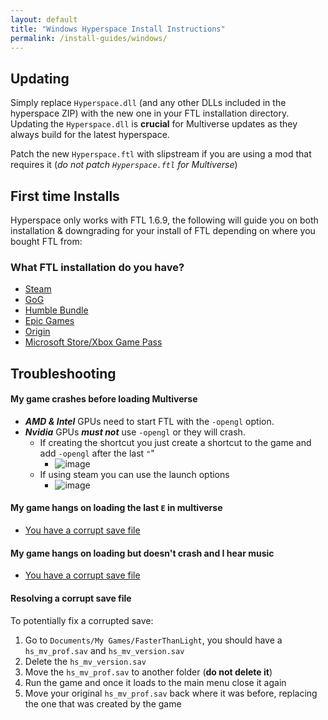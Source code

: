 ```yaml
---
layout: default
title: "Windows Hyperspace Install Instructions"
permalink: /install-guides/windows/
---
```


## Updating

Simply replace `Hyperspace.dll` (and any other DLLs included in the hyperspace ZIP) with the new one in your FTL installation directory.
Updating the `Hyperspace.dll` is **crucial** for Multiverse updates as they always build for the latest hyperspace.

Patch the new `Hyperspace.ftl` with slipstream if you are using a mod that requires it (*do not patch `Hyperspace.ftl` for Multiverse*)

## First time Installs

Hyperspace only works with FTL 1.6.9, the following will guide you on both installation & downgrading for your install of FTL depending on where you bought FTL from:

### What FTL installation do you have?

- [Steam](./steam-install)
- [GoG](./gog-install)
- [Humble Bundle](./humble-install)
- [Epic Games](./other-install)
- [Origin](./other-install)
- [Microsoft Store/Xbox Game Pass](./other-install)

## Troubleshooting

#### My game crashes before loading Multiverse
- ***AMD & Intel*** GPUs need to start FTL with the `-opengl` option.
- ***Nvidia*** GPUs ***must not*** use `-opengl` or they will crash.
   - If creating the shortcut you just create a shortcut to the game and add `-opengl` after the last `"`"
      - ![image](https://user-images.githubusercontent.com/1423894/173691599-b8fa5b9a-0663-437b-99a4-48216602700c.png)
   - If using steam you can use the launch options
      - ![image](https://user-images.githubusercontent.com/1423894/173692491-3e2a597a-29b3-44a0-9e3b-c8843708054e.png)


#### My game hangs on loading the last `E` in multiverse
- [You have a corrupt save file](#resolving-a-corrupt-save-file)
#### My game hangs on loading but doesn't crash and I hear music
- [You have a corrupt save file](#resolving-a-corrupt-save-file)

#### Resolving a corrupt save file
To potentially fix a corrupted save:
1. Go to `Documents/My Games/FasterThanLight`, you should have a `hs_mv_prof.sav` and `hs_mv_version.sav`
2. Delete the `hs_mv_version.sav`
3. Move the `hs_mv_prof.sav` to another folder (**do not delete it**)
4. Run the game and once it loads to the main menu close it again
5. Move your original `hs_mv_prof.sav` back where it was before, replacing the one that was created by the game
